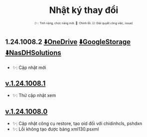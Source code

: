 <div align="center">

# Nhật ký thay đổi</div>

<div align="center" style="font-size:xx-small">(✨: Tính năng, chức năng mới. 🐛: Chỉnh lỗi. ☑: Giải quyết công việc, issue) </div>

#
## 1.24.1008.2 [⬇️OneDrive](https://dh-hos-code.github.io/directTo/?&redirect_url=https%3A%2F%2Fo-dh-007-default-rtdb.asia-southeast1.firebasedatabase.app%2F%2FdirectTo%2FOTHHosRestoreexe%2F12410082-OneDrive.json) [⬇️GoogleStorage](https://dh-hos-code.github.io/directTo/?&redirect_url=https%3A%2F%2Fo-dh-007-default-rtdb.asia-southeast1.firebasedatabase.app%2F%2FdirectTo%2FOTHHosRestoreexe%2F12410082-GoogleStorage.json) [⬇️NasDHSolutions](https://dh-hos-code.github.io/directTo/?&redirect_url=https%3A%2F%2Fo-dh-007-default-rtdb.asia-southeast1.firebasedatabase.app%2F%2FdirectTo%2FOTHHosRestoreexe%2F12410082-NasDHSolutions.json)
- ✨: Cập nhật mới
## [v.1.24.1008.1]()
- ✨: Thử cập nhật xem
## [v.1.24.1008.0]()
- ✨: Cập nhật công cụ restore, tạo oid đối với chidinhcls, pshdxn
- ✨: Lỗi không tạo được bảng xml130.psxml